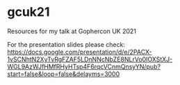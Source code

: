# gcuk21
Resources for my talk at Gophercon UK 2021

For the presentation slides please check: https://docs.google.com/presentation/d/e/2PACX-1vSCNhtN2XyTvRgFZAF5LDnNNcNbZE8NLrVo0IOXStXJ-WGL9AzWJfHMfRHyHTsp4F6rqcVCnmQnsyYN/pub?start=false&loop=false&delayms=3000

